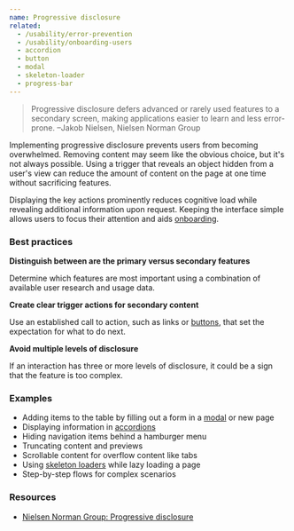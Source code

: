 ```yaml
---
name: Progressive disclosure
related:
  - /usability/error-prevention
  - /usability/onboarding-users
  - accordion
  - button
  - modal
  - skeleton-loader
  - progress-bar
---
```


> Progressive disclosure defers advanced or rarely used features to a secondary screen, making applications easier to learn and less error-prone. –Jakob Nielsen, Nielsen Norman Group

Implementing progressive disclosure prevents users from becoming overwhelmed. Removing content may seem like the obvious choice, but it's not always possible. Using a trigger that reveals an object hidden from a user's view can reduce the amount of content on the page at one time without sacrificing features.

Displaying the key actions prominently reduces cognitive load while revealing additional information upon request. Keeping the interface simple allows users to focus their attention and aids [onboarding](onboarding-users).

### Best practices

**Distinguish between are the primary versus secondary features**

Determine which features are most important using a combination of available user research and usage data.

**Create clear trigger actions for secondary content**

Use an established call to action, such as links or [buttons](/components/button), that set the expectation for what to do next.

**Avoid multiple levels of disclosure**

If an interaction has three or more levels of disclosure, it could be a sign that the feature is too complex.

### Examples

- Adding items to the table by filling out a form in a [modal](/components/modal) or new page
- Displaying information in [accordions](/components/accordion)
- Hiding navigation items behind a hamburger menu
- Truncating content and previews
- Scrollable content for overflow content like tabs
- Using [skeleton loaders](/components/skeleton-loader) while lazy loading a page
- Step-by-step flows for complex scenarios

### Resources

- <a href="https://www.nngroup.com/articles/progressive-disclosure/">Nielsen Norman Group: Progressive disclosure</a>
